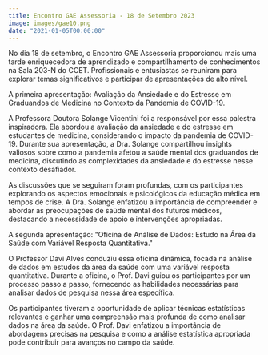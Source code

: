 ```yaml
---
title: Encontro GAE Assessoria - 18 de Setembro 2023
image: images/gae10.png
date: "2021-01-05T00:00:00"
---
```


No dia 18 de setembro, o Encontro GAE Assessoria proporcionou mais uma tarde enriquecedora de aprendizado e compartilhamento de conhecimentos na Sala 203-N do CCET. Profissionais e entusiastas se reuniram para explorar temas significativos e participar de apresentações de alto nível.

A primeira apresentação: Avaliação da Ansiedade e do Estresse em Graduandos de Medicina no Contexto da Pandemia de COVID-19.

A Professora Doutora Solange Vicentini foi a responsável por essa palestra inspiradora. Ela abordou a avaliação da ansiedade e do estresse em estudantes de medicina, considerando o impacto da pandemia de COVID-19. Durante sua apresentação, a Dra. Solange compartilhou insights valiosos sobre como a pandemia afetou a saúde mental dos graduandos de medicina, discutindo as complexidades da ansiedade e do estresse nesse contexto desafiador.

As discussões que se seguiram foram profundas, com os participantes explorando os aspectos emocionais e psicológicos da educação médica em tempos de crise. A Dra. Solange enfatizou a importância de compreender e abordar as preocupações de saúde mental dos futuros médicos, destacando a necessidade de apoio e intervenções apropriadas.

A segunda apresentação: "Oficina de Análise de Dados: Estudo na Área da Saúde com Variável Resposta Quantitativa."

O Professor Davi Alves conduziu essa oficina dinâmica, focada na análise de dados em estudos da área da saúde com uma variável resposta quantitativa. Durante a oficina, o Prof. Davi guiou os participantes por um processo passo a passo, fornecendo as habilidades necessárias para analisar dados de pesquisa nessa área específica.

Os participantes tiveram a oportunidade de aplicar técnicas estatísticas relevantes e ganhar uma compreensão mais profunda de como analisar dados na área da saúde. O Prof. Davi enfatizou a importância de abordagens precisas na pesquisa e como a análise estatística apropriada pode contribuir para avanços no campo da saúde.